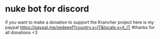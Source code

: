 # nuke bot for discord
if you want to make a donation to support the Krancher project here is my paypal
https://paypal.me/xedeeef?country.x=IT&locale.x=it_IT
#thanks for all donations <3
